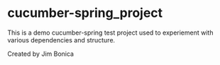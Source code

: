 # cucumber-spring_project

This is a demo cucumber-spring test project used to experiement with various dependencies and structure.

Created by Jim Bonica
